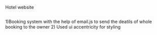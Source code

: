 Hotel website
## 
1)Booking system with the help of email.js to send the deatils  of whole booking to the owner
2) Used ui accentricity for styling
